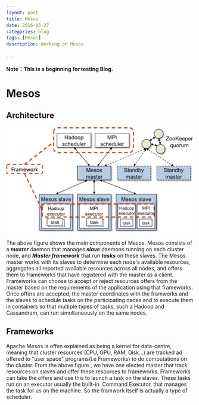 ```yaml
---
layout: post
title: Mesos
date: 2016-05-27
categories: blog
tags: [Mesos]
description: Working on Mesos

---
```


<strong>Note：This is a beginning for testing Blog.</strong>
<h1>Mesos</h1>
<h2>Architecture</h2>

![mesos-architecture.jpg](https://raw.githubusercontent.com/Sun-zhe/sun-zhe.github.io/master/images/mesos/mesos-architecture.jpg)

   The above figure shows the main components of Mesos. Mesos consists of a ***master*** daemon that manages ***slave*** daemons running on each cluster node, and ***Master framework*** that run ***tasks*** on these slaves.
   The Mesos master works with its slaves to determine each node's available resources, aggregates all reported available resources across all nodes, and offers them to frameworks that have registered with the master as a client. Frameworks can choose to accept or reject resources offers from the master based on the requirements of the application using that frameworks. Once offers are accepted, the master coordinates with the framworks and the slaves to schedule tasks on the participating nades and to execute them in containers so that multiple types of tasks, such a Hadoop and Cassandram, can run simultaneously on the same nodes.

<h2>Frameworks</h2>
   Apache Mesos is offen explained as being a kernel for data-centre, meaning that cluster resources (CPU, GPU, RAM, Disk...) are tracked ad offered to "user space" programs(i.e Frameworks) to do computations on the cluster.
   From the above figure <Mesos-Architecture>, we have one elected master that track resources on slaves and offer these resources to frameworks. Frameworks can take the offers and use this to launch a task on the slaves. These tasks run on an executor usually the built-in. Command Executor, that manages the task for us on the machine. So the framwork itself is actually a type of scheduler.









<link rel="stylesheet" href="/css/backtop.css">  <!-- Back Top -->
<script type="text/javascript" src="/js/backtop.js"></script>  <!-- Back Top -->

<div id="back-top">
  <a href="#top" title="Back Top"></a>
</div>







